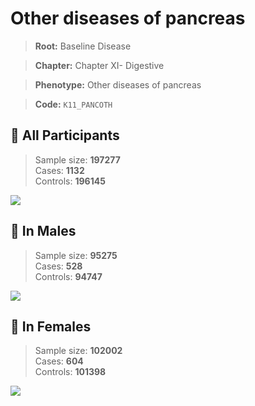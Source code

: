 # Other diseases of pancreas

> **Root:** Baseline Disease  

> **Chapter:** Chapter XI- Digestive  

> **Phenotype:** Other diseases of pancreas  

> **Code:** `K11_PANCOTH`

## 🧪 All Participants  
> Sample size: **197277**  
> Cases: **1132**  
> Controls: **196145**
<img src="/Disease/Figures/ALL/Incidence/K11_PANCOTH.png"/>
<CsvTable src="/Disease/Data/ALL/Incidence/COX_K11_PANCOTH.csv" label="🔍 View full results" />

## 👨 In Males  
> Sample size: **95275**  
> Cases: **528**  
> Controls: **94747**
<img src="/Disease/Figures/Male/Incidence/K11_PANCOTH.png"/>
<CsvTable src="/Disease/Data/Male/Incidence/COX_K11_PANCOTH.csv" label="🔍 View full results" />

## 👩 In Females  
> Sample size: **102002**  
> Cases: **604**  
> Controls: **101398**
<img src="/Disease/Figures/Female/Incidence/K11_PANCOTH.png"/>
<CsvTable src="/Disease/Data/Female/Incidence/COX_K11_PANCOTH.csv" label="🔍 View full results" />
